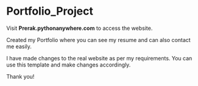 # Portfolio_Project

Visit **Prerak.pythonanywhere.com** to access the website.

Created my Portfolio where you can see my resume and can also contact me easily.

I have made changes to the real website as per my requirements. You can use this template and make changes accordingly.

Thank you!
